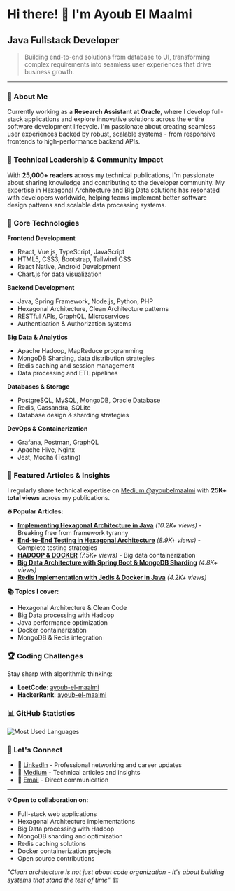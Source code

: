 # Hi there! 👋 I'm Ayoub El Maalmi

## Java Fullstack Developer

> Building end-to-end solutions from database to UI, transforming complex requirements into seamless user experiences that drive business growth.

---

### 🚀 About Me

Currently working as a **Research Assistant at Oracle**, where I develop full-stack applications and explore innovative solutions across the entire software development lifecycle. 
I'm passionate about creating seamless user experiences backed by robust, scalable systems - from responsive frontends to high-performance backend APIs.

### 🎯 Technical Leadership & Community Impact

With **25,000+ readers** across my technical publications, I'm passionate about sharing knowledge and contributing to the developer community. My expertise in Hexagonal Architecture and Big Data solutions has resonated with developers worldwide, helping teams implement better software design patterns and scalable data processing systems.

### 🔧 Core Technologies

**Frontend Development**
- React, Vue.js, TypeScript, JavaScript
- HTML5, CSS3, Bootstrap, Tailwind CSS
- React Native, Android Development
- Chart.js for data visualization

**Backend Development**
- Java, Spring Framework, Node.js, Python, PHP
- Hexagonal Architecture, Clean Architecture patterns
- RESTful APIs, GraphQL, Microservices
- Authentication & Authorization systems

**Big Data & Analytics**
- Apache Hadoop, MapReduce programming
- MongoDB Sharding, data distribution strategies
- Redis caching and session management
- Data processing and ETL pipelines

**Databases & Storage**
- PostgreSQL, MySQL, MongoDB, Oracle Database
- Redis, Cassandra, SQLite
- Database design & sharding strategies

**DevOps & Containerization**
- Grafana, Postman, GraphQL
- Apache Hive, Nginx
- Jest, Mocha (Testing)

### 📝 Featured Articles & Insights

I regularly share technical expertise on [Medium @ayoubelmaalmi](https://medium.com/@ayoubelmaalmi) with **25K+ total views** across my publications. 

**🔥 Popular Articles:**
- **[Implementing Hexagonal Architecture in Java](https://medium.com/@ayoubelmaalmi)** *(10.2K+ views)* - Breaking free from framework tyranny
- **[End-to-End Testing in Hexagonal Architecture](https://medium.com/@ayoubelmaalmi)** *(8.9K+ views)* - Complete testing strategies
- **[HADOOP & DOCKER](https://medium.com/@ayoubelmaalmi)** *(7.5K+ views)* - Big data containerization
- **[Big Data Architecture with Spring Boot & MongoDB Sharding](https://medium.com/@ayoubelmaalmi)** *(4.8K+ views)*
- **[Redis Implementation with Jedis & Docker in Java](https://medium.com/@ayoubelmaalmi)** *(4.2K+ views)*

**📚 Topics I cover:**
- Hexagonal Architecture & Clean Code
- Big Data processing with Hadoop
- Java performance optimization
- Docker containerization
- MongoDB & Redis integration

### 🏆 Coding Challenges

Stay sharp with algorithmic thinking:
- **LeetCode**: [ayoub-el-maalmi](https://www.leetcode.com/ayoub-el-maalmi)
- **HackerRank**: [ayoub-el-maalmi](https://www.hackerrank.com/ayoub-el-maalmi)

### 📊 GitHub Statistics

<p><img align="center" src="https://github-readme-stats.vercel.app/api/top-langs?username=elmaalmia&show_icons=true&locale=en&layout=compact&theme=default" alt="Most Used Languages" /></p>

### 🤝 Let's Connect

- 💼 [LinkedIn](https://linkedin.com/in/ayoub-el-maalmi) - Professional networking and career updates
- 📝 [Medium](https://medium.com/@ayoubelmaalmi) - Technical articles and insights
- 📧 [Email](mailto:elmaalmiayoub@gmail.com) - Direct communication

---

**💡 Open to collaboration on:**
- Full-stack web applications
- Hexagonal Architecture implementations
- Big Data processing with Hadoop
- MongoDB sharding and optimization
- Redis caching solutions
- Docker containerization projects
- Open source contributions

*"Clean architecture is not just about code organization - it's about building systems that stand the test of time"* 🏗️
